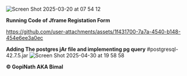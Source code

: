 ![Screen Shot 2025-03-20 at 07 54 12](https://github.com/user-attachments/assets/90359f55-932a-435a-940e-13a8ed41590d)


**Running Code of Jframe Registation Form**


https://github.com/user-attachments/assets/1f431700-7a7a-4540-b148-454e6ee3a0ec



 **Adding The postgres jAr file and implementing pg query**
 #postgresql-42.7.5.jar
![Screen Shot 2025-04-30 at 19 58 58](https://github.com/user-attachments/assets/e6149210-4512-419c-8ff8-76326ffdeaaa)



**&copy; GopiNath AKA Bimal**
